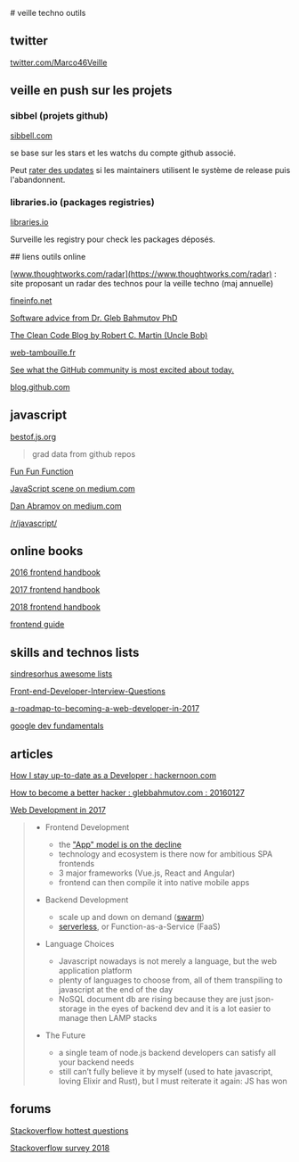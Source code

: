 # veille techno outils

## twitter

[twitter.com/Marco46Veille](https://twitter.com/Marco46Veille)

## veille en push sur les projets

### sibbel (projets github)

[sibbell.com](https://sibbell.com/github/releases/)

se base sur les stars et les watchs du compte github associé.

Peut [rater des updates](https://github.com/sibbell/support/issues/77) si les maintainers utilisent le système de release puis l'abandonnent. 

### libraries.io (packages registries)

[libraries.io](https://libraries.io/)

Surveille les registry pour check les packages déposés.

## liens outils online

[www.thoughtworks.com/radar](https://www.thoughtworks.com/radar) : site proposant un radar des technos pour la veille techno (maj annuelle)

[fineinfo.net](http://fineinfo.net/)

[Software advice from Dr. Gleb Bahmutov PhD](https://glebbahmutov.com/blog/)

[The Clean Code Blog by Robert C. Martin (Uncle Bob)](http://blog.cleancoder.com/)

[web-tambouille.fr](http://web-tambouille.fr/)

[See what the GitHub community is most excited about today.](https://github.com/trending)

[blog.github.com](https://blog.github.com/)

## javascript

[bestof.js.org](https://bestof.js.org/about)

> grad data from github repos

[Fun Fun Function](https://www.youtube.com/channel/UCO1cgjhGzsSYb1rsB4bFe4Q)

[JavaScript scene on medium.com](https://medium.com/javascript-scene)

[Dan Abramov on medium.com](https://medium.com/@dan_abramov)

[/r/javascript/](https://www.reddit.com/r/javascript/)

## online books

[2016 frontend handbook](https://www.frontendhandbook.com/)

[2017 frontend handbook](https://frontendmasters.com/books/front-end-handbook/2017/)

[2018 frontend handbook](https://frontendmasters.com/books/front-end-handbook/2018/)

[frontend guide](https://github.com/grab/front-end-guide)

## skills and technos lists

[sindresorhus awesome lists](https://github.com/sindresorhus/awesome)

[Front-end-Developer-Interview-Questions](https://github.com/h5bp/Front-end-Developer-Interview-Questions)

[a-roadmap-to-becoming-a-web-developer-in-2017](https://medium.freecodecamp.org/a-roadmap-to-becoming-a-web-developer-in-2017-b6ac3dddd0cf)

[google dev fundamentals](https://developers.google.com/web/fundamentals/)

## articles

[How I stay up-to-date as a Developer : hackernoon.com](https://hackernoon.com/how-do-i-stay-up-to-date-as-a-developer-5ec773e30a82)

[How to become a better hacker : glebbahmutov.com : 20160127](https://glebbahmutov.com/blog/better-hacker/)

[Web Development in 2017](https://medium.com/@Hisako1337/web-development-in-2017-e106ec18662)

> - Frontend Development
>   - the ["App" model is on the decline](https://www.b2bmarketing.net/en-gb/resources/news/mobile-app-usage-significant-decline)
>   - technology and ecosystem is there now for ambitious SPA frontends
>   - 3 major frameworks (Vue.js, React and Angular)
>   - frontend can then compile it into native mobile apps 
> 
> - Backend Development
>   - scale up and down on demand ([swarm](https://docs.docker.com/engine/swarm/))
>   - [serverless](https://martinfowler.com/articles/serverless.html), or Function-as-a-Service (FaaS)
> 
> - Language Choices
>   - Javascript nowadays is not merely a language, but the web application platform
>   - plenty of languages to choose from, all of them transpiling to javascript at the end of the day
>   - NoSQL document db are rising because they are just json-storage in the eyes of backend dev and it is a lot easier
>   to manage then LAMP stacks
>   
> - The Future
>   - a single team of node.js backend developers can satisfy all your backend needs
>   - still can’t fully believe it by myself (used to hate javascript, loving Elixir and Rust), but I must reiterate it 
>   again: JS has won

## forums

[Stackoverflow hottest questions](https://stackoverflow.com/?tab=week)

[Stackoverflow survey 2018](https://insights.stackoverflow.com/survey/2018/?)

